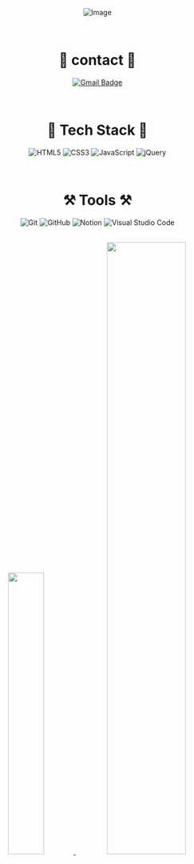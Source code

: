 <div align = "center">

 ![Image](https://github.com/user-attachments/assets/5cd699a9-555d-4f7e-b6d3-7b36a7262f22)

 <br/>

 <h1> 📨 contact 📨 </h1>

 [![Gmail Badge](https://img.shields.io/badge/Gmail-d14836?style=for-the-badge&logo=Gmail&logoColor=white&link=mailto:dllee182@gmail.com)](mailto:dllee182@gmail.com)

 <br/>

 <h1> 📌 Tech Stack 📌 </h1>
 
 ![HTML5](https://img.shields.io/badge/html5-%23E34F26.svg?style=for-the-badge&logo=html5&logoColor=white)
 ![CSS3](https://img.shields.io/badge/css3-%231572B6.svg?style=for-the-badge&logo=css3&logoColor=white)
 ![JavaScript](https://img.shields.io/badge/javascript-%23323330.svg?style=for-the-badge&logo=javascript&logoColor=%23F7DF1E)
 ![jQuery](https://img.shields.io/badge/jquery-%230769AD.svg?style=for-the-badge&logo=jquery&logoColor=white)

 <br/>
 
 <h1> ⚒ Tools ⚒ </h1>
 
 ![Git](https://img.shields.io/badge/git-%23F05033.svg?style=for-the-badge&logo=git&logoColor=white)
 ![GitHub](https://img.shields.io/badge/github-%23121011.svg?style=for-the-badge&logo=github&logoColor=white)
 ![Notion](https://img.shields.io/badge/Notion-%23000000.svg?style=for-the-badge&logo=notion&logoColor=white)
![Visual Studio Code](https://img.shields.io/badge/VS_Code-007ACC?style=for-the-badge&logo=visualstudiocode&logoColor=white)

 
 <br/>
 
 <a href="https://github.com/anuraghazra/github-readme-stats">
     <img src="https://github-readme-stats.vercel.app/api/top-langs/?username=jeong0300&layout=donut&show_icons=true&theme=default&hide_border=false&bg_color=00000000&icon_color=000000&text_color=000000&title_color=000000&border_color=C0C0C0&count_private=true&exclude_repo=Face-Transfer-Application" width=38% />
 </a>    
 <a href="https://github.com/anuraghazra/github-readme-stats">
   <img src="https://github-readme-stats.vercel.app/api?username=jeong0300&show_icons=true&theme=default&hide_border=false&bg_color=00000000&icon_color=000000&text_color=000000&title_color=000000&border_color=C0C0C0&count_private=true" width=56% />
 </a>
 
</div>




